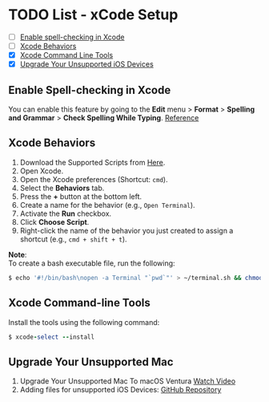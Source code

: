 # TODO List - xCode Setup
- [ ] [Enable spell-checking in Xcode](Enable-spell-checking-in-Xcode)
- [ ] [Xcode Behaviors](Xcode-Behaviors)
- [x] [Xcode Command Line Tools](Xcode-Command-line-Tools)
- [x] [Upgrade Your Unsupported iOS Devices](Upgrade-Your-Unsupported-Mac)

## Enable Spell-checking in Xcode
You can enable this feature by going to the **Edit** menu > **Format** > **Spelling and Grammar** > **Check Spelling While Typing**.
[Reference](https://sarunw.com/posts/spell-checking-in-xcode)

## Xcode Behaviors
1. Download the Supported Scripts from [Here](https://github.com/amrangry/dev_macOS_environment_setup/tree/master/xCode%20Behavior%20Scripts).
2. Open Xcode.
3. Open the Xcode preferences (Shortcut: `cmd`).
4. Select the **Behaviors** tab.
5. Press the **+** button at the bottom left.
6. Create a name for the behavior (e.g., `Open Terminal`).
7. Activate the **Run** checkbox.
8. Click **Choose Script**.
9. Right-click the name of the behavior you just created to assign a shortcut (e.g., `cmd + shift + t`).

**Note**:  
To create a bash executable file, run the following:
```bash
$ echo '#!/bin/bash\nopen -a Terminal "`pwd`"' > ~/terminal.sh && chmod +x ~/terminal.sh
```

## Xcode Command-line Tools
Install the tools using the following command:
```ruby
$ xcode-select --install
```

## Upgrade Your Unsupported Mac
1. Upgrade Your Unsupported Mac To macOS Ventura [Watch Video](https://www.youtube.com/watch?v=SSjkLO8BA2o)
2. Adding files for unsupported iOS Devices: [GitHub Repository](https://github.com/filsv/iOSDeviceSupport)
